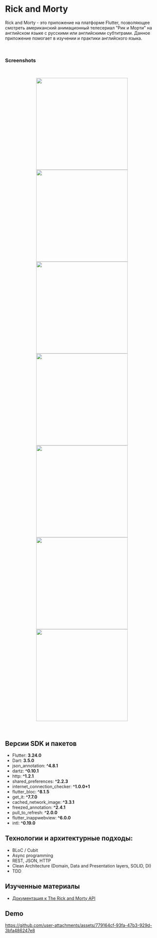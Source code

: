 # Rick and Morty

Rick and Morty - это приложение на платформе Flutter, позволяющее смотреть американский анимационный телесериал "Рик и Морти" на английском языке с русскими или английскими субтитрами. Данное приложение помогает в изучении и практики английского языка.

<br/>

### Screenshots

  <br/>
<p align="center">
  <img src="screenshots/01.jpg" width="300" />
  <img src="screenshots/02.jpg" width="300" /> 
  <br/>
  <img src="screenshots/03.jpg" width="300" />	
  <img src="screenshots/04.jpg" width="300" />
  <br/>
  <img src="screenshots/05.jpg" width="300" />
  <img src="screenshots/06.jpg" width="300" />
  <img src="screenshots/07.jpg" width="300" />
</p>
  <br/>
  
## Версии SDK и пакетов

- Flutter: **3.24.0**
- Dart: **3.5.0**
- json_annotation: **^4.8.1**
- dartz: **^0.10.1**
- http: **^1.2.1**
- shared_preferences: **^2.2.3**
- internet_connection_checker: **^1.0.0+1**
- flutter_bloc: **^8.1.5**
- get_it: **^7.7.0**
- cached_network_image: **^3.3.1**
- freezed_annotation: **^2.4.1**
- pull_to_refresh: **^2.0.0**
- flutter_inappwebview: **^6.0.0**
- intl: **^0.19.0**

## Технологии и архитектурные подходы:

- BLoC / Cubit 
- Async programming 
- REST, JSON, HTTP
- Clean Architecture (Domain, Data and Presentation layers, SOLID, DI)
- TDD

 ## Изученные материалы

 - [Документация к The Rick and Morty API](https://rickandmortyapi.com/documentation)

## Demo

https://github.com/user-attachments/assets/779164cf-93fa-47b3-929d-3bfa486247e8


  



